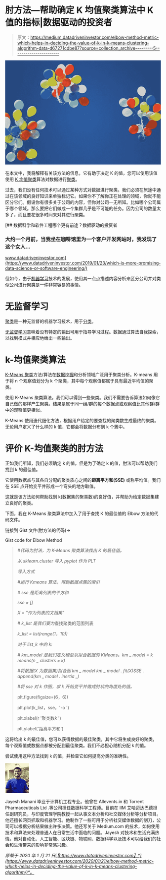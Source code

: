 # 肘方法—帮助确定 K 均值聚类算法中 K 值的指标|数据驱动的投资者

> 原文：<https://medium.datadriveninvestor.com/elbow-method-metric-which-helps-in-deciding-the-value-of-k-in-k-means-clustering-algorithm-data-d67271cdbe87?source=collection_archive---------5----------------------->

![](img/7247ee55a77d7459f87177efc344d551.png)

在本文中，我将解释有关该方法的信息，它有助于决定 K 的值，您可以使用该值使用 [K 均值聚类](https://www.datadriveninvestor.com/glossary/k-means-clustering/)算法对数据进行[聚类](https://www.datadriveninvestor.com/glossary/clustering/)。

过去，我们没有任何技术可以通过某种方式对数据进行聚类。我们必须在旅途中通过在该领域的良好知识来单独标记它。如果你不了解你正在处理的领域，你就不能区分它们。假设你有很多关于公司的内容，但你对公司一无所知。比如哪个公司属于哪个领域。那么要把它们做成一个集群几乎是不可能的任务。因为公司的数量太多了，而且要花很多时间来对其进行聚类。

[](https://www.datadriveninvestor.com/2019/01/23/which-is-more-promising-data-science-or-software-engineering/) [## 数据科学和软件工程哪个更有前途？数据驱动的投资者

### 大约一个月前，当我坐在咖啡馆里为一个客户开发网站时，我发现了这个女人…

www.datadriveninvestor.com](https://www.datadriveninvestor.com/2019/01/23/which-is-more-promising-data-science-or-software-engineering/) 

但如今，由于[机器学习](https://www.datadriveninvestor.com/glossary/machine-learning/)技术的发展，使用其一点点描述内容分析来区分公司并对类似公司进行聚类是一件非常容易的事情。

# 无监督学习

[聚类](https://www.datadriveninvestor.com/glossary/clustering/)是一种无监督的机器学习技术，用于[分类](https://www.datadriveninvestor.com/glossary/classification/)。

[无监督学习](https://www.datadriveninvestor.com/glossary/unsupervised-learning/)意味着没有特定的输出可用于指导学习过程。数据通过算法自我探索，以找到模式并相应地给出一些输出。

# k-均值聚类算法

[K-Means 聚类](https://www.datadriveninvestor.com/glossary/k-means-clustering/)方法/算法在[数据挖掘](https://www.datadriveninvestor.com/glossary/data-mining/)和分析领域广泛用于聚类分析。K-means 用于将 n 个观察值划分为 k 个聚类，其中每个观察值都属于具有最近平均值的聚类。

使用 K-Means 聚类算法，我们可以得到一些聚类。我们不需要告诉算法如何像它自己做的那样产生聚类。结果是属于同一组/群的每个数据点或观察值比其他群/群中的观察值更相似。

K-Means 使用迭代细化方法，根据用户给定的要查找的聚类数生成最终的聚类。无论用户定义了什么样的 k 值，它都会将数据分布到 k 个簇中。

# 评价 K-均值聚类的肘方法

正如我们所知，我们必须确定 k 的值。但是为了确定 k 的值，肘法可以帮助我们找到 k 的最佳值。

它使用数据点与其各自分配的聚类质心之间的**距离平方和(SSE)** 或称平均值。我们在 SSE 点开始变平并形成一个弯头的地方取值。

这就是该方法如何帮助找到 k(数据集的聚类数)的良好值，并帮助为给定数据集建立良好的聚类。

下面，我在 K-Means 聚类算法中加入了用于查找 K 的最佳值的 Elbow 方法的代码文件。

链接到 Gist 文件(肘方法的代码)->

Gist code for Elbow Method

> *#代码为肘法，为 K-Means 聚类算法找出 K 的最佳值。*
> 
> *从 sklearn.cluster 导入 pyplot 作为 PLT*
> 
> *导入方式*
> 
> *#运行 Kmeans 算法，得到数据点簇的索引*
> 
> *# sse 是距离列表的平方和*
> 
> *sse = []*
> 
> *X = "作为列表的文档集"*
> 
> *# k_list 是我们要为*查找聚类的范围列表
> 
> *k_list = list(range(1，10))*
> 
> *对于 list_k 中的 k:*
> 
> *# km_model 是我们定义模型以拟合数据的 KMeans。km _ model = k means(n _ clusters = k)*
> 
> *#将数据(X 为数据集)拟合到 km _ model km _ model . fit(X)SSE . append(km _ model . inertia _)*
> 
> *#将 sse 对 k 作图，求 k 开始变平并做成肘状的角度处的值。*
> 
> plt.figure(figsize=(6，6))
> 
> plt.plot(k_list，sse，'-o ')
> 
> plt.xlabel(r '聚类数*k* ')
> 
> plt.ylabel('距离平方和')

这将给出 k 的最佳值，您可以获得数据的最佳聚类，其中它将生成良好的聚类，每个观察值或数据点都被分配到最佳聚类。我们不必担心随机分配 k 的值。

尝试使用这种方法找到 k 的值，并检查它如何提高分类的准确性。

![](img/22b28850f2fc4647db66fe4c11f76005.png)

Jayesh Manani 毕业于计算机工程专业。他曾在 Allevents.in 和 Torrent Pharmaceuticals Ltd .等公司担任数据科学工程师。目前在 IIM 艾哈迈达巴德担任副研究员，与印度管理学院教授一起从事文本分析和社交媒体分析等分析项目。他还擅长网页抓取和机器学习。他制作了一些可用于分析社交媒体数据的刮刀，公司可以根据分析结果做出许多决策。他还写关于 Medium.com 的技术，如何使用技术和算法来处理普通人在日常生活中面临的问题。Jayesh 对技术和生活充满热情。他对自动化、人工智能、区块链、物联网、数据科学以及技术可以给我们的社会和生活带来的影响非常感兴趣。

*原载于 2020 年 1 月 21 日*[*【https://www.datadriveninvestor.com】*](https://www.datadriveninvestor.com/2020/01/21/elbow-method-metric-which-helps-in-deciding-the-value-of-k-in-k-means-clustering-algorithm/)*。*